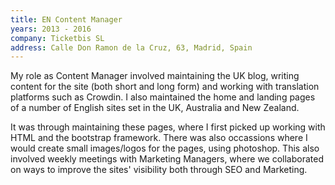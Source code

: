 ```yaml
---
title: EN Content Manager
years: 2013 - 2016
company: Ticketbis SL
address: Calle Don Ramon de la Cruz, 63, Madrid, Spain
---
```

<p>My role as Content Manager involved maintaining the UK blog, writing content for the site (both short and long form) and working with translation platforms such as Crowdin. I also maintained the home and landing pages of a number of English sites set in the UK, Australia and New Zealand.</p>
<p>It was through maintaining these pages, where I first picked up working with HTML and the bootstrap framework. There was also occassions where I would create small images/logos for the pages, using photoshop. This also involved weekly meetings with Marketing Managers, where we collaborated on ways to improve the sites' visibility both through SEO and Marketing.</p>